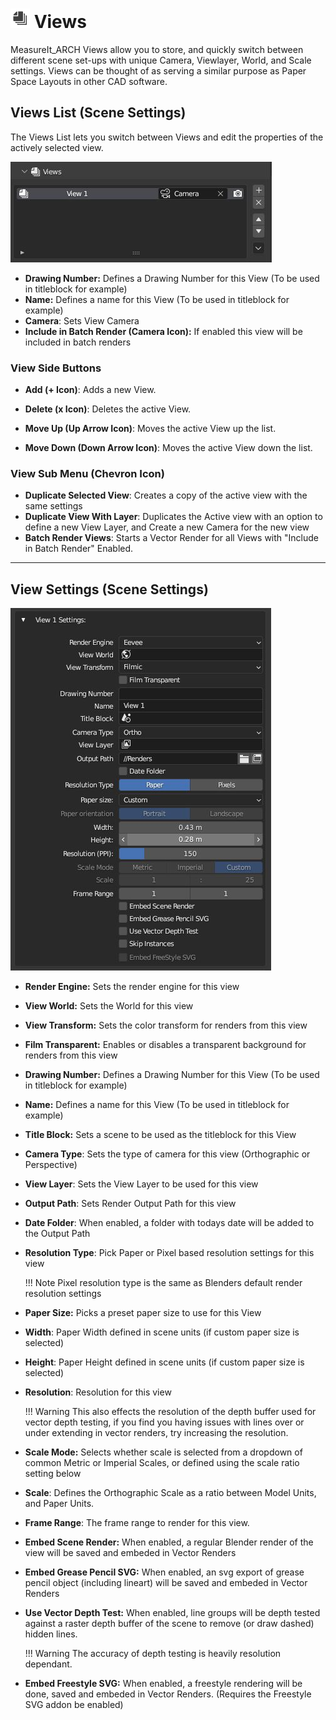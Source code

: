 
# ![image](../icons/bi__views.png) Views
MeasureIt_ARCH Views allow you to store, and quickly switch between different scene set-ups with unique Camera, Viewlayer, World, and Scale settings. Views can be thought of as serving a similar purpose as Paper Space Layouts in other CAD software.


## Views List (Scene Settings)

The Views List lets you switch between Views and edit the properties of the actively selected view.

![image](images/__ui-views.jpg)

* __Drawing Number:__ Defines a Drawing Number for this View (To be used in titleblock for example)
* __Name:__ Defines a name for this View (To be used in titleblock for example)
* __Camera__: Sets View Camera
* __Include in Batch Render (Camera Icon):__ If enabled this view will be included in batch renders

### View Side Buttons

* __Add (+ Icon)__: Adds a new View.
* __Delete (x Icon)__: Deletes the active View.

* __Move Up (Up Arrow Icon)__: Moves the active View up the list.
* __Move Down (Down Arrow Icon)__: Moves the active View down the list.

### View Sub Menu (Chevron Icon)

 * __Duplicate Selected View__: Creates a copy of the active view with the same settings
 * __Duplicate View With Layer__: Duplicates the Active view with an option to define a new View Layer, and Create a new Camera for the new view
 * __Batch Render Views__: Starts a Vector Render for all Views with "Include in Batch Render" Enabled.

---


## View Settings (Scene Settings)

![image](images/__ui-view-settings.jpg)

* __Render Engine:__ Sets the render engine for this view
* __View World:__ Sets the World for this view
* __View Transform:__ Sets the color transform for renders from this view
* __Film Transparent:__ Enables or disables a transparent background for renders from this view
* __Drawing Number:__ Defines a Drawing Number for this View (To be used in titleblock for example)
* __Name:__ Defines a name for this View (To be used in titleblock for example)
* __Title Block:__ Sets a scene to be used as the titleblock for this View
* __Camera Type__: Sets the type of camera for this view (Orthographic or Perspective)
* __View Layer__: Sets the View Layer to be used for this view
*  __Output Path__: Sets Render Output Path for this view
*  __Date Folder__: When enabled, a folder with todays date will be added to the Output Path
*  __Resolution Type__: Pick Paper or Pixel based resolution settings for this view
    
    !!! Note
        Pixel resolution type is the same as Blenders default render resolution settings

*  __Paper Size:__ Picks a preset paper size to use for this View
*  __Width__: Paper Width defined in scene units (if custom paper size is selected)
*  __Height__: Paper Height defined in scene units (if custom paper size is selected)

*  __Resolution__: Resolution for this view 

    !!! Warning
        This also effects the resolution of the depth buffer used for vector depth testing, if you find you having issues with lines over or under extending in vector renders, try increasing the resolution.

*  __Scale Mode:__ Selects whether scale is selected from a dropdown of common Metric or Imperial Scales, or defined using the scale ratio setting below
*  __Scale__:  Defines the Orthographic Scale as a ratio between Model Units, and Paper Units.
*  __Frame Range__: The frame range to render for this view.

* __Embed Scene Render:__ When enabled, a regular Blender render of the view will be saved and embeded in Vector Renders
* __Embed Grease Pencil SVG:__ When enabled, an svg export of grease pencil object (including lineart) will be saved and embeded in Vector Renders
* __Use Vector Depth Test:__ When enabled, line groups will be depth tested against a raster depth buffer of the scene to remove (or draw dashed) hidden lines.

    !!! Warning
        The accuracy of depth testing is heavily resolution dependant.

* __Embed Freestyle SVG:__ When enabled, a freestyle rendering will be done, saved and embeded in Vector Renders. (Requires the Freestyle SVG addon be enabled)
